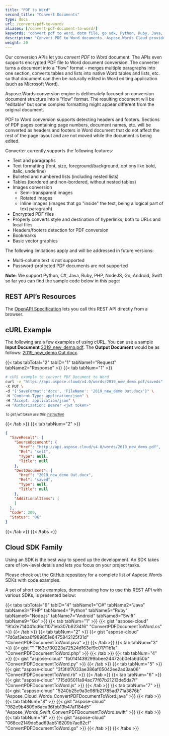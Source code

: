 ```yaml
---
title: "PDF to Word"
second_title: "Convert Documents"
type: docs
url: /convert/pdf-to-word/
aliases: [/convert-pdf-document-to-word/]
keywords: "convert pdf to word, dotm file, go sdk, Python, Ruby, Java, C#, Node.js, PHP, Android, Swift and Go"
description: "Convert PDF to Word documents. Aspose Words Cloud provide various SDKs to convert PDF to Word."
weight: 20
---
```


Our conversion APIs let you *convert PDF to Word* document. The APIs even supports encrypted PDF file to Word document conversion. The converter turns a document into a "flow" format - merges multiple paragraphs into one section, converts tables and lists into native Word tables and lists, etc. so that document can then be naturally edited in Word editing application (such as Microsoft Word).

Aspose.Words conversion engine is deliberately focused on conversion document structure into a "flow" format. The resulting document will be "editable" but some complex formatting might appear different from the original document.

PDF to Word conversion supports detecting headers and footers. Sections of PDF pages containing page numbers, document names, etc. will be converted as headers and footers in Word document that do not affect the rest of the page layout and are not moved while the document is being edited.

Converter currently supports the following features:

- Text and paragraphs
- Text formatting (font, size, foreground/background, options like bold, italic, underline)
- Bulleted and numbered lists (including nested lists)
- Tables (bordered and non-bordered, without nested tables)
- Images conversion
  - Semi-transparent images
  - Rotated images
  - Inline images (images that go "inside" the text, being a logical part of text paragraph)
- Encrypted PDF files
- Properly converts style and destination of hyperlinks, both to URLs and local files
- Headers/footers detection for PDF conversion
- Bookmarks
- Basic vector graphics

The following limitations apply and will be addressed in future versions:

- Multi-column text is not supported
- Password-protected PDF documents are not supported

**Note**: We support Python, C#, Java, Ruby, PHP, NodeJS, Go, Android, Swift so far you can find the sample code below in this page:

## REST API’s Resources

The [OpenAPI Specification](https://apireference.aspose.cloud/words/#/Convert/SaveAs) lets you call this REST API directly from a browser.

## cURL Example

The following are a few examples of using cURL. You can use a sample **Input Document** [2019_new_demo.pdf](/words/attachments/885287/8028167.pdf). The **Output Document** would be as follows: [2019_new_demo Out.docx](/words/attachments/885287/8028168.docx).

{{< tabs tabTotal="2" tabID="1" tabName1="Request" tabName2="Response" >}}
{{< tab tabNum="1" >}}

```bash
# cURL example to convert PDF Document to Word
curl -v "https://api.aspose.cloud/v4.0/words/2019_new_demo.pdf/saveAs" \
-X PUT \
-d "{'SaveFormat':'docx', 'FileName': '2019_new_demo Out.docx'}" \
-H "Content-Type: application/json" \
-H "Accept: application/json" \
-H "Authorization: Bearer <jwt token>"
```

<p style="margin:0;font-size:80%;font-style:italic">To get jwt token use this <a href="/words/getting-started/available-sdks/#curl">instruction</a></p>

{{< /tab >}}
{{< tab tabNum="2" >}}

```json
{
  "SaveResult": {
    "SourceDocument": {
      "Href": "http://api.aspose.cloud/v4.0/words/2019_new_demo.pdf",
      "Rel": "self",
      "Type": null,
      "Title": null
    },
    "DestDocument": {
      "Href": "2019_new_demo Out.docx",
      "Rel": "saved",
      "Type": null,
      "Title": null
    },
    "AdditionalItems": [
    ]
  },
  "Code": 200,
  "Status": "OK"
}
```

{{< /tab >}}
{{< /tabs >}}

## Cloud SDK Family

Using an SDK is the best way to speed up the development. An SDK takes care of low-level details and lets you focus on your project tasks.

Please check out the [GitHub repository](https://github.com/aspose-words-cloud) for a complete list of Aspose.Words SDKs with code examples.

A set of short code examples, demonstrating how to use this REST API with various SDKs, is presented below:

{{< tabs tabTotal="9" tabID="4" tabName1="C#" tabName2="Java" tabName3="PHP" tabName4="Python" tabName5="Ruby" tabName6="Node.js" tabName7="Android" tabName8="Swift" tabName9="Go" >}}
{{< tab tabNum="1" >}}
{{< gist "aspose-cloud" "9fa2e714041dd6cf1071eb307b623416" "ConvertPDFDocumentToWord.cs" >}}
{{< /tab >}}
{{< tab tabNum="2" >}}
{{< gist "aspose-cloud" "7d6af3eba6f989851e6475842125f31d" "ConvertPDFDocumentToWord.java" >}}
{{< /tab >}}
{{< tab tabNum="3" >}}
{{< gist "" "163e730223a72524d163ef9c017f1b1a" "ConvertPDFDocumentToWord.php" >}}
{{< /tab >}}
{{< tab tabNum="4" >}}
{{< gist "aspose-cloud" "fb014f439299bbee24472cb0efa6d50b" "ConvertPDFDocumentToWord.py" >}}
{{< /tab >}}
{{< tab tabNum="5" >}}
{{< gist "aspose-cloud" "3f3f4f7033ae386af05042ee2ad3aa06" "ConvertPDFDocumentToWord.rb" >}}
{{< /tab >}}
{{< tab tabNum="6" >}}
{{< gist "aspose-cloud" "715d05011a94ac77f67b21213de5da7f" "ConvertPDFDocumentToWord.js" >}}
{{< /tab >}}
{{< tab tabNum="7" >}}
{{< gist "aspose-cloud" "5240b25c9a3e98fb21785ad771a3876b" "Aspose_Cloud_Words_ConvertPDFDocumentToWord.java" >}}
{{< /tab >}}
{{< tab tabNum="8" >}}
{{< gist "aspose-cloud" "982e9b4809b6aca96fbb13b47a1184d5" "Aspose_Words_Swift_ConvertPDFDocumentToWord.swift" >}}
{{< /tab >}}
{{< tab tabNum="9" >}}
{{< gist "aspose-cloud" "068ce2149de5ad69ab516209b7ae82cf" "ConvertPDFDocumentToWord.go" >}}
{{< /tab >}}
{{< /tabs >}}
